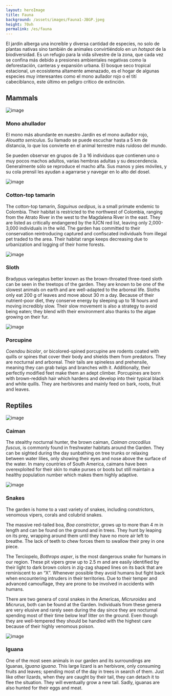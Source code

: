 ```yaml
---
layout: heroImage 
title: Fauna
background: /assets/images/Fauna1-JBGP.jpeg
height: 70vh
permalink: /es/fauna
---
```

El jardín alberga una increíble y diversa cantidad de especies, no solo de plantas nativas sino también de animales convirtiéndolo en un *hotspot* de la biodiversidad. Es un refugio para la vida silvestre de la zona, que cada vez se confina más debido a presiones ambientales negativas como la deforestación, canteras y expansión urbana. El bosque seco tropical estacional, un ecosistema altamente amenazado, es el hogar de algunas especies muy interesantes como el mono aullador rojo o el tití cabeciblanco, este último en peligro crítico de extinción.

## Mammals 

![image](/assets/images/HowlerJBGP.jpeg)
### Mono ahullador 
El mono más abundante en nuestro Jardín es el mono aullador rojo, *Alouatta seniculus*. Su llamado se puede escuchar hasta a 5 km de distancia, lo que los convierte en el animal terrestre más ruidoso del mundo.

Se pueden observar en grupos de 3 a 16 individuos que contienen uno o muy pocos machos adultos, varias hembras adultas y su descendencia. Generalmente sólo se reproduce el macho alfa. Sus manos y pies móviles, y su cola prensil les ayudan a agarrarse y navegar en lo alto del dosel.

![image](/assets/images/MandarinJBGP.jpeg)
### Cotton-top tamarin
The cotton-top tamarin, *Saguinus oedipus*, is a small primate endemic to Colombia. Their habitat is restricted to the northwest of Colombia, ranging from the Atrato River in the west to the Magdalena River in the east. They are listed as critically endangered by the IUCN red list, leaving only 2,000-3,000 individuals in the wild. The garden has committed to their conservation reintroducing captured and confiscated individuals from illegal pet traded to the area. Their habitat range keeps decreasing due to urbanization and logging of their home forests.

![image](/assets/images/SlothJBGP.jpeg)
### Sloth
Bradypus variegatus better known as the brown-throated three-toed sloth can be seen in the treetops of the garden. They are known to be one of the slowest animals on earth and are well-adapted to the arboreal life. Sloths only eat 200 g of leaves and move about 30 m a day. Because of their nutrient-poor diet, they conserve energy by sleeping up to 18 hours and moving incredibly slow. Their slow movement is also a strategy to avoid being eaten; they blend with their environment also thanks to the algae growing on their fur.

![image](/assets/images/PorcupineJBGP.jpeg)
### Porcupine
*Coendou bicolor*, or bicolored-spined porcupine are rodents coated with quills or spines that cover their body and shields them from predators. They are nocturnal and arboreal. Their tails are spineless and prehensile, meaning they can grab twigs and branches with it. Additionally, their perfectly modified feet make them an adept climber. Porcupines are born with brown-reddish hair which hardens and develop into their typical black and white quills. They are herbivores and mainly feed on bark, roots, fruit and leaves.

## Reptiles
![image](/assets/images/CaimanJBGP.jpeg)
### Caiman
The stealthy nocturnal hunter, the brown caiman, *Caiman crocodilus fuscus*, is commonly found in freshwater habitats around the Garden. They can be sighted during the day sunbathing on tree trunks or relaxing between water lilies, only showing their eyes and nose above the surface of the water.  In many countries of South America, caimans have been overexploited for their skin to make purses or boots but still maintain a healthy population number which makes them highly adaptive.

![image](/assets/images/SnakesJBGP.jpeg)
### Snakes
The garden is home to a vast variety of snakes, including constrictors, venomous vipers, corals and colubrid snakes.

The massive red-tailed boa, *Boa constrictor*, grows up to more than 4 m in length and can be found on the ground and in trees. They hunt by leaping on its prey, wrapping around them until they have no more air left to breathe. The lack of teeth to chew forces them to swallow their prey in one piece.

The Terciopelo, *Bothrops asper*, is the most dangerous snake for humans in our region. These pit vipers grow up to 2.5 m and are easily identified by their light to dark brown colors in zig-zag shaped lines on its back that are reminiscent to an “X”. Whenever possible they avoid humans but fight back when encountering intruders in their territories. Due to their temper and advanced camouflage, they are prone to be involved in accidents with humans.

There are two genera of coral snakes in the Americas, *Micruroides* and *Micrurus*, both can be found at the Garden. Individuals from these genera are very elusive and rarely seen during the day since they are nocturnal spending most of their time below leaf litter on the ground. Even though they are well-tempered they should be handled with the highest care because of their highly venomous poison.

![image](/assets/images/IguanaJBGP.jpeg)
### Iguana
One of the most seen animals in our garden and its surroundings are Iguanas, *Iguana iguana*. This large lizard is an herbivore, only consuming fruits and leaves; spending most of the day in trees in search of them. Just like other lizards, when they are caught by their tail, they can detach it to flee the situation. They will eventually grow a new tail. Sadly, iguanas are also hunted for their eggs and meat.
